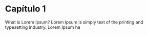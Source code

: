 # Capítulo 1

What is Lorem Ipsum?
Lorem Ipsum is simply  text of the printing and typesetting industry. Lorem 
Ipsum
ha